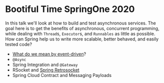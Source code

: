 # Bootiful Time SpringOne 2020

In this talk we'll look at how to build and test asynchronous services. The goal here is to get the benefits of asynchronous, concurrent programming, while dealing with `Thread`s, `Executor`s, and `Runnables` as little as possible. How can Spring help us to write more scalable, better behaved, and easily tested code? 

* [What do we mean by event-driven](https://martinfowler.com/articles/201701-event-driven.html)?
* `@Async` 
* Spring Integration and `@Gateway`
* RSocket and [Spring Retrosocket](https://github.com/spring-projects-experimental/spring-retrosocket)
* Spring Cloud Contract and Messaging Payloads 

